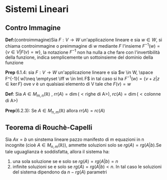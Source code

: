 # Sistemi Lineari


## Contro Immagine

**Def:**(controimmagine)Sia $F:V\to W$ un'applicazione lineare e sia $w\in W$, si chiama controimmagine o preimmagine di $w$ mediante $F$ l'insieme $F^{-1}( w)=\{ v\in V|F(v)=w\}$, la notazione $F^{-1}$ non ha nulla a che fare con l'invertibilità della funzione, indica semplicemente un sottoinsieme del dominio della funzione

**Prep** 6.1.4: sia $F:V\to W$ un'applicazione lineare e sia $w \in W, \space F^{-1}( w)\neq \emptyset \iff w \in Im\ F$ in tal caso si ha $F^{-1}( w)=\{ v + z| z \in\ker F\}$ ove $v$ è un qualsiasi elemento di V tale che $F( v)= w$


**Def**: Sia $A \in M_{m,n}(\mathbb{R})$ , $rr(A)=\dim(<\text{righe di A}>)$, $rc(A)= \dim(<\text{colonne di A}>)$


**Prep**(6.2.3): Se $A \in M_{n,m}(\mathbb{R})$ allora $rr(A)=rc(A)$


## Teorema di Rouchè-Capelli


Sia $Ax=b$ un sinstema lineare pazzo manifesto di m equazioni in n incognite (cioè $A\in M_{n,m}(\mathbb{R})$), ammette soluzioni solo se  $rg(A)=rg(A|b)$.Se tale uguaglianza è soddisfatta, allora il sistema ha:
1. una sola soluzione se e solo se $rg(A)=rg(A|b)=n$
2. infinite soluzioni se e solo se $rg(A)=rg(A|b)<n$. In tal caso le soluzioni del sistema dipendono da $n-rg(A)$ parametri

